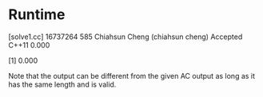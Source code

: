 # Runtime

[solve1.cc]
16737264    585 Chiahsun Cheng (chiahsun cheng)   Accepted  C++11   0.000


[1] 0.000


Note that the output can be different from the given AC output as long as it has the same length and is valid.
